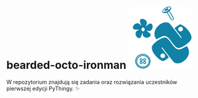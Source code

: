 # bearded-octo-ironman ![logo](images/blue_logo_transparent.png)

W repozytorium znajdują się zadania oraz rozwiązania uczestników pierwszej edycji PyThingy.
:sparkles: